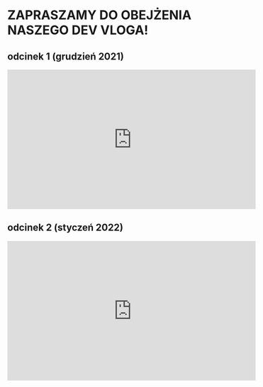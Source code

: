 # ZAPRASZAMY DO OBEJŻENIA NASZEGO DEV VLOGA!

## odcinek 1 (grudzień 2021)

<iframe width="560" height="315" src="https://www.youtube.com/embed/TUHikZDpMxo" title="YouTube video player" frameborder="0" allow="accelerometer; autoplay; clipboard-write; encrypted-media; gyroscope; picture-in-picture" allowfullscreen></iframe>

## odcinek 2 (styczeń 2022)

<iframe width="560" height="315" src="https://www.youtube.com/embed/fOTBtoNmCuw" title="YouTube video player" frameborder="0" allow="accelerometer; autoplay; clipboard-write; encrypted-media; gyroscope; picture-in-picture" allowfullscreen></iframe>
